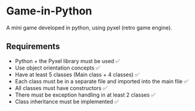 # Game-in-Python
A mini game developed in python, using pyxel (retro game engine).

## Requirements
- Python + the Pyxel library must be used ✅
- Use object orientation concepts ✅
- Have at least 5 classes (Main class + 4 classes) ✅
- Each class must be in a separate file and imported into the main file ✅
- All classes must have constructors ✅
- There must be exception handling in at least 2 classes ✅
- Class inheritance must be implemented ✅
